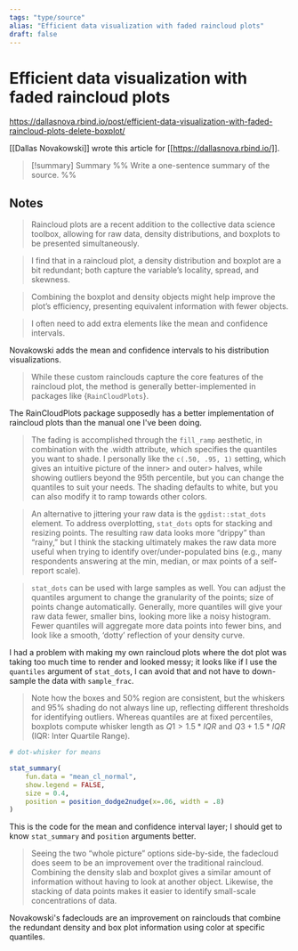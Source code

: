 ```yaml
---
tags: "type/source"
alias: "Efficient data visualization with faded raincloud plots"
draft: false
---
```

# Efficient data visualization with faded raincloud plots

https://dallasnova.rbind.io/post/efficient-data-visualization-with-faded-raincloud-plots-delete-boxplot/

[[Dallas Novakowski]] wrote this article for [[https://dallasnova.rbind.io/]].
> [!summary] Summary
> %% Write a one-sentence summary of the source. %%

## Notes
> Raincloud plots are a recent addition to the collective data science toolbox, allowing for raw data, density distributions, and boxplots to be presented simultaneously.

> I find that in a raincloud plot, a density distribution and boxplot are a bit redundant; both capture the variable’s locality, spread, and skewness.

> Combining the boxplot and density objects might help improve the plot’s efficiency, presenting equivalent information with fewer objects.

> I often need to add extra elements like the mean and confidence intervals.

 Novakowski adds the mean and confidence intervals to his distribution visualizations.

> While these custom rainclouds capture the core features of the raincloud plot, the method is generally better-implemented in packages like {`RainCloudPlots`}.

 The RainCloudPlots package supposedly has a better implementation of raincloud plots than the manual one I've been doing.

> The fading is accomplished through the `fill_ramp` aesthetic, in combination with the .width attribute, which specifies the quantiles you want to shade. I personally like the `c(.50, .95, 1)` setting, which gives an intuitive picture of the inner> and outer> halves, while showing outliers beyond the 95th percentile, but you can change the quantiles to suit your needs. The shading defaults to white, but you can also modify it to ramp towards other colors.

> An alternative to jittering your raw data is the `ggdist::stat_dots` element. To address overplotting, `stat_dots` opts for stacking and resizing points. The resulting raw data looks more “drippy” than “rainy,” but I think the stacking ultimately makes the raw data more useful when trying to identify over/under-populated bins (e.g., many respondents answering at the min, median, or max points of a self-report scale).

> `stat_dots` can be used with large samples as well. You can adjust the quantiles argument to change the granularity of the points; size of points change automatically. Generally, more quantiles will give your raw data fewer, smaller bins, looking more like a noisy histogram. Fewer quantiles will aggregate more data points into fewer bins, and look like a smooth, ‘dotty’ reflection of your density curve.

 I had a problem with making my own raincloud plots where the dot plot was taking too much time to render and looked messy; it looks like if I use the `quantiles` argument of `stat_dots`, I can avoid that and not have to down-sample the data with `sample_frac`.

> Note how the boxes and 50% region are consistent, but the whiskers and 95% shading do not always line up, reflecting different thresholds for identifying outliers. Whereas quantiles are at fixed percentiles, boxplots compute whisker length as $Q1 > 1.5*IQR$ and $Q3 + 1.5*IQR$ (IQR: Inter Quartile Range).

```r
# dot-whisker for means

stat_summary(
	fun.data = "mean_cl_normal",
	show.legend = FALSE,
	size = 0.4,
    position = position_dodge2nudge(x=.06, width = .8)
)
```

 This is the code for the mean and confidence interval layer; I should get to know `stat_summary` and `position` arguments better.

> Seeing the two “whole picture” options side-by-side, the fadecloud does seem to be an improvement over the traditional raincloud. Combining the density slab and boxplot gives a similar amount of information without having to look at another object. Likewise, the stacking of data points makes it easier to identify small-scale concentrations of data.

 Novakowski's fadeclouds are an improvement on rainclouds that combine the redundant density and box plot information using color at specific quantiles.